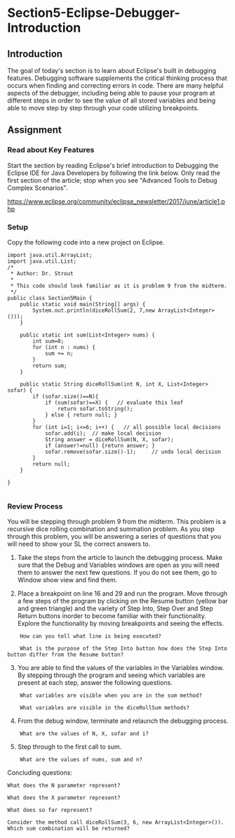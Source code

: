 # Section5-Eclipse-Debugger-Introduction  

## Introduction 
The goal of today's section is to learn about Eclipse's built in debugging features.
Debugging software supplements the critical thinking process that occurs when finding 
and correcting errors in code. There are many helpful aspects of the debugger, including 
being able to pause your program at different steps in order to see the value of all 
stored variables and being able to move step by step through your code utilizing 
breakpoints. 

## Assignment

### Read about Key Features 
Start the section by reading Eclipse's brief introduction to Debugging the Eclipse IDE 
for Java Developers by following the link below. Only read the first section of the article; 
stop when you see "Advanced Tools to Debug Complex Scenarios". 

https://www.eclipse.org/community/eclipse_newsletter/2017/june/article1.php

### Setup
Copy the following code into a new project on Eclipse. 

```
import java.util.ArrayList;
import java.util.List;
/*
 * Author: Dr. Strout 
 * 
 * This code should look familiar as it is problem 9 from the midterm. 
 */
public class Section5Main {
	public static void main(String[] args) {
		System.out.println(diceRollSum(2, 7,new ArrayList<Integer>()));
	}

	public static int sum(List<Integer> nums) {
		int sum=0;
		for (int n : nums) {
			sum += n;
		}
		return sum;
	}
	
	public static String diceRollSum(int N, int X, List<Integer> sofar) {
		if (sofar.size()==N){
			if (sum(sofar)==X) {   // evaluate this leaf
				return sofar.toString();
			} else { return null; }
		} 
		for (int i=1; i<=6; i++) {   // all possible local decisions 
			sofar.add(i);  // make local decision
			String answer = diceRollSum(N, X, sofar);
			if (answer!=null) {return answer; }        
			sofar.remove(sofar.size()-1);     // undo local decision
		}
		return null;
	}

}


```

### Review Process
You will be stepping through problem 9 from the midterm. This problem is a recursive dice rolling 
combination and summation problem. As you step through this problem, you will be answering a series 
of questions that you will need to show your SL the correct answers to. 

1. Take the steps from the article to launch the debugging process. Make sure that the Debug and 
Variables windows are open as you will need them to answer the next few questions.  If you do not 
see them, go to Window show view and find them. 

2. Place a breakpoint on line 16 and 29 and run the program. Move through a few steps of the program 
by clicking on the Resume button (yellow bar and green triangle) and the variety of Step Into, Step Over 
and Step Return buttons inorder to become familiar with their functionality. Explore the functionality 
by moving breakpoints and seeing the effects. 
```
	How can you tell what line is being executed? 
	
	What is the purpose of the Step Into button how does the Step Into button differ from the Resume button?
```	
3. You are able to find the values of the variables in the Variables window. By stepping through 
the program and seeing which variables are present at each step, answer the following questions. 
```
	What variables are visible when you are in the sum method? 
	
	What variables are visible in the diceRollSum methods? 
```
4. From the debug window, terminate and relaunch the debugging process. 
```
	What are the values of N, X, sofar and i?  
```
5. Step through to the first call to sum. 
```
	What are the values of nums, sum and n? 
```
Concluding questions:

	What does the N parameter represent?

	What does the X parameter represent?
	
	What does so far represent? 
	
	Consider the method call diceRollSum(3, 6, new ArrayList<Integer>()). Which sum combination will be returned? 

